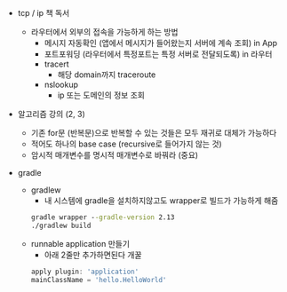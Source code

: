  - tcp / ip 책 독서
   - 라우터에서 외부의 접속을 가능하게 하는 방법
     - 메시지 자동확인 (앱에서 메시지가 들어왔는지 서버에 계속 조회) in App
     - 포트포워딩 (라우터에서 특정포트는 특정 서버로 전달되도록) in 라우터
     - tracert
       - 해당 domain까지 traceroute
     - nslookup
       - ip 또는 도메인의 정보 조회
       
 - 알고리즘 강의 (2, 3)
   - 기존 for문 (반복문)으로 반복할 수 있는 것들은 모두 재귀로 대체가 가능하다
   - 적어도 하나의 base case (recursive로 들어가지 않는 것)
   - 암시적 매개변수를 명시적 매개변수로 바꿔라 (중요)

- gradle
  - gradlew
    - 내 시스템에 gradle을 설치하지않고도 wrapper로 빌드가 가능하게 해줌
    ```cmd
    gradle wrapper --gradle-version 2.13
    ./gradlew build
    ```
  - runnable application 만들기
    - 아래 2줄만 추가하면된다 개꿀
    ```gradle
    apply plugin: 'application'
    mainClassName = 'hello.HelloWorld'
    ```
